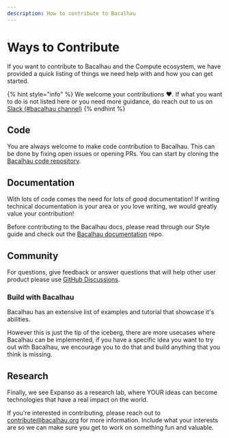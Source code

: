 ```yaml
---
description: How to contribute to Bacalhau
---
```


# Ways to Contribute

If you want to contribute to Bacalhau and the Compute ecosystem, we have provided a quick listing of things we need help with and how you can get started.

{% hint style="info" %}
We welcome your contributions ❤️. If what you want to do is not listed here or you need more guidance, do reach out to us on [Slack (#bacalhau channel)](https://bit.ly/bacalhau-project-slack)&#x20;
{% endhint %}

## Code

You are always welcome to make code contribution to Bacalhau. This can be done by fixing open issues or opening PRs. You can start by cloning the [Bacalhau code repository](https://github.com/bacalhau-project/bacalhau).

## Documentation

With lots of code comes the need for lots of good documentation! If writing technical documentation is your area or you love writing, we would greatly value your contribution!

Before contributing to the Bacalhau docs, please read through our Style guide and check out the [Bacalhau documentation](https://github.com/bacalhau-project/bacalhau/tree/main/docs) repo.

## Community

For questions, give feedback or answer questions that will help other user product please use [GitHub Discussions](https://github.com/bacalhau-project/bacalhau/discussions).

### Build with Bacalhau

Bacalhau has an extensive list of examples and tutorial that showcase it's abilities.

However this is just the tip of the iceberg, there are more usecases where Bacalhau can be implemented, if you have a specific idea you want to try out with Bacalhau, we encourage you to do that and build anything that you think is missing.

## Research

Finally, we see Expanso as a research lab, where YOUR ideas can become technologies that have a real impact on the world.

If you're interested in contributing, please reach out to [contribute@bacalhau.org](mailto:contribute@bacalhau.org) for more information. Include what your interests are so we can make sure you get to work on something fun and valuable.

